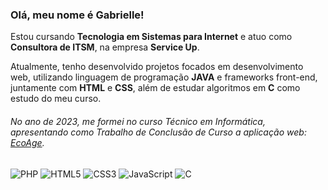 ### Olá, meu nome é Gabrielle!

 Estou cursando **Tecnologia em Sistemas para Internet** e atuo como **Consultora de ITSM**, na empresa **Service Up**.


Atualmente, tenho desenvolvido projetos focados em desenvolvimento web, utilizando linguagem de programação **JAVA** e frameworks front-end, juntamente com **HTML** e **CSS**, além de estudar algoritmos em **C** como estudo do meu curso.

###### No ano de 2023, me formei no curso Técnico em Informática, apresentando como Trabalho de Conclusão de Curso a aplicação web: [EcoAge](https://github.com/Eco-Age/ecoage).

![PHP](https://img.shields.io/badge/PHP-777BB4?style=for-the-badge&logo=php&logoColor=white) ![HTML5](https://img.shields.io/badge/HTML5-E34F26?style=for-the-badge&logo=html5&logoColor=white) ![CSS3](https://img.shields.io/badge/CSS3-1572B6?style=for-the-badge&logo=css3&logoColor=white) ![JavaScript](https://img.shields.io/badge/JavaScript-F7DF1E?style=for-the-badge&logo=javascript&logoColor=black) ![C](https://img.shields.io/badge/C-00599C?style=for-the-badge&logo=c&logoColor=white)
          

